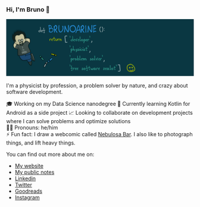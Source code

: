 ### Hi, I'm Bruno 👋

<img src="img/header.png">

I'm a physicist by profession, a problem solver by nature, and crazy about software development.

🎓 Working on my Data Science nanodegree
🌱 Currently learning Kotlin for Android as a side project
📈 Looking to collaborate on development projects where I can solve problems and optimize solutions  
🧔🏻 Pronouns: he/him  
⚡ Fun fact: I draw a webcomic called [Nebulosa Bar](https://www.nebulosabar.com.br). I also like to photograph things, and lift heavy things.  

You can find out more about me on:

- [My website](https://brunoarine.com)
- [My public notes](https://notes.brunoarine.com)
- [Linkedin](https://www.linkedin.com/in/bruno-arine)
- [Twitter](https://twitter.com/brunoarine)
- [Goodreads](https://www.goodreads.com/brunoarine)
- [Instagram](https://instagram.com/brunoarine)
